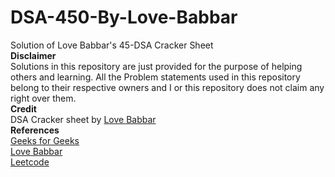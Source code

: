 # DSA-450-By-Love-Babbar
Solution of Love Babbar's 45-DSA Cracker Sheet 
<br/>
**Disclaimer** <br/>
Solutions in this repository are just provided for the purpose of helping others and learning.
All the Problem statements used in this repository belong to their respective owners and I or this repository does not claim any right over them. <br/>
**Credit**<br/>
DSA Cracker sheet by [Love Babbar](https://drive.google.com/file/d/1FMdN_OCfOI0iAeDlqswCiC2DZzD4nPsb/view)<br/>
**References**<br/>
[Geeks for Geeks](https://www.geeksforgeeks.org/)<br/>
[Love Babbar](https://www.youtube.com/channel/UCQHLxxBFrbfdrk1jF0moTpw)<br/>
[Leetcode](https://leetcode.com/)<br/>
